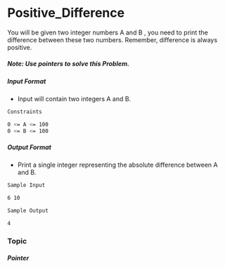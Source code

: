 # Positive_Difference

You will be given two integer numbers A and B , you need to print the difference between these two numbers. Remember, difference is always positive.

##### Note: Use pointers to solve this Problem.

##### Input Format

- Input will contain two integers A and B.

```bash
Constraints

0 <= A <= 100
0 <= B <= 100
```
##### Output Format

- Print a single integer representing the absolute difference between A and B.

```bash
Sample Input

6 10

Sample Output

4
```
### Topic

##### Pointer